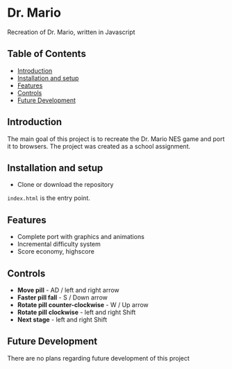 # Dr. Mario
Recreation of Dr. Mario, written in Javascript

## Table of Contents
- [Introduction](#introduction)
- [Installation and setup](#installation-and-setup)
- [Features](#features)
- [Controls](#controls)
- [Future Development](#future-development)

## Introduction
The main goal of this project is to recreate the Dr. Mario NES game and port it to browsers. The project was created as a school assignment.

## Installation and setup
- Clone or download the repository

`index.html` is the entry point.

## Features
- Complete port with graphics and animations
- Incremental difficulty system
- Score economy, highscore

## Controls
- **Move pill** - AD / left and right arrow
- **Faster pill fall** - S / Down arrow
- **Rotate pill counter-clockwise** - W / Up arrow
- **Rotate pill clockwise** - left and right Shift
- **Next stage** - left and right Shift

## Future Development
There are no plans regarding future development of this project